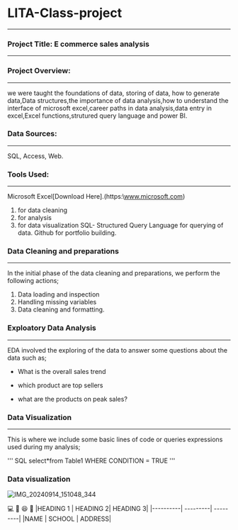 # LITA-Class-project
---
### Project Title: E commerce sales analysis

---
### Project Overview: 
---
we were taught the foundations of data, storing of data, how to generate data,Data structures,the importance of data analysis,how to understand the interface of microsoft excel,career paths in data analysis,data entry in excel,Excel functions,strutured query language and power BI.

### Data Sources:
---
SQL, Access, Web.

### Tools Used:
---
Microsoft Excel[Download Here].(https:\\www.microsoft.com)

1. for data cleaning
2. for analysis
3. for data visualization
SQL- Structured Query Language for querying of data.
Github for portfolio building.

### Data Cleaning and preparations
---
In the initial phase of the data cleaning and preparations, we perform the following actions;
1. Data loading and inspection
2. Handling missing variables
3. Data cleaning and formatting.

### Exploatory Data Analysis
---
EDA involved the exploring of the data to answer some questions about the data such as;

-  What is the overall sales trend

-  which product are top sellers

-  what are the products on peak sales?

### Data Visualization
---
This is where we include some basic lines of code or queries expressions used during my analysis;

'''  SQL
select*from Table1
 WHERE
CONDITION = TRUE
'''

### Data visualization

![IMG_20240914_151048_344](https://github.com/user-attachments/assets/852cad07-f5a8-4ea9-8f7a-db0fe3045398)

💻
🥊
😆
🙏
|HEADING 1 | HEADING 2| HEADING 3|
|----------| ---------| ---------|
|NAME | SCHOOL | ADDRESS|


